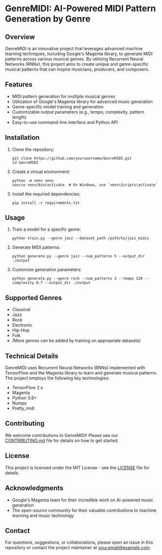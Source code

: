 # GenreMIDI: AI-Powered MIDI Pattern Generation by Genre

## Overview

GenreMIDI is an innovative project that leverages advanced machine learning techniques, including Google's Magenta library, to generate MIDI patterns across various musical genres. By utilizing Recurrent Neural Networks (RNNs), this project aims to create unique and genre-specific musical patterns that can inspire musicians, producers, and composers.

## Features

- MIDI pattern generation for multiple musical genres
- Utilization of Google's Magenta library for advanced music generation
- Genre-specific model training and generation
- Customizable output parameters (e.g., tempo, complexity, pattern length)
- Easy-to-use command-line interface and Python API

## Installation

1. Clone the repository:
   ```
   git clone https://github.com/yourusername/GenreMIDI.git
   cd GenreMIDI
   ```

2. Create a virtual environment:
   ```
   python -m venv venv
   source venv/bin/activate  # On Windows, use `venv\Scripts\activate`
   ```

3. Install the required dependencies:
   ```
   pip install -r requirements.txt
   ```

## Usage

1. Train a model for a specific genre:
   ```
   python train.py --genre jazz --dataset_path /path/to/jazz_midis
   ```

2. Generate MIDI patterns:
   ```
   python generate.py --genre jazz --num_patterns 5 --output_dir ./output
   ```

3. Customize generation parameters:
   ```
   python generate.py --genre rock --num_patterns 3 --tempo 120 --complexity 0.7 --output_dir ./output
   ```

## Supported Genres

- Classical
- Jazz
- Rock
- Electronic
- Hip-Hop
- Folk
- (More genres can be added by training on appropriate datasets)

## Technical Details

GenreMIDI uses Recurrent Neural Networks (RNNs) implemented with TensorFlow and the Magenta library to learn and generate musical patterns. The project employs the following key technologies:

- TensorFlow 2.x
- Magenta
- Python 3.8+
- Numpy
- Pretty_midi

## Contributing

We welcome contributions to GenreMIDI! Please see our [CONTRIBUTING.md](CONTRIBUTING.md) file for details on how to get started.

## License

This project is licensed under the MIT License - see the [LICENSE](LICENSE) file for details.

## Acknowledgments

- Google's Magenta team for their incredible work on AI-powered music generation
- The open-source community for their valuable contributions to machine learning and music technology

## Contact

For questions, suggestions, or collaborations, please open an issue in this repository or contact the project maintainer at [your.email@example.com](mailto:your.email@example.com).